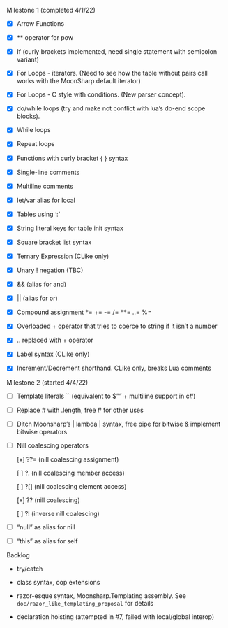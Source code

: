 Milestone 1 (completed 4/1/22)

- [x] Arrow Functions

- [x] ** operator for pow

- [x] If (curly brackets implemented, need single statement with semicolon variant)

- [x] For Loops - iterators. (Need to see how the table without pairs call works with the MoonSharp default iterator)

- [x] For Loops - C style with conditions. (New parser concept).

- [x] do/while loops (try and make not conflict with lua’s do-end scope blocks).

- [x] While loops

- [x] Repeat loops

- [x] Functions with curly bracket { } syntax 

- [x] Single-line comments

- [x] Multiline comments

- [x] let/var alias for local

- [x] Tables using ‘:’

- [x] String literal keys for table init syntax

- [x] Square bracket list syntax 

- [x] Ternary Expression (CLike only)

- [x] Unary ! negation (TBC)

- [x] && (alias for and)

- [x] || (alias for or)

- [x] Compound assignment *= += -= /= **= ..= %=

- [x] Overloaded + operator that tries to coerce to string if it isn’t a number

- [x] .. replaced with + operator

- [x] Label syntax (CLike only)

- [x] Increment/Decrement shorthand. CLike only, breaks Lua comments



Milestone 2 (started 4/4/22)

- [ ] Template literals `` (equivalent to $”” + multiline support in c#)

- [ ] Replace # with .length, free # for other uses

- [ ] Ditch Moonsharp’s | lambda | syntax, free pipe for bitwise & implement bitwise operators

- [ ] Nill coalescing operators
  
  [x] ??= (nill coalescing assignment)
  
  [ ] ?. (nill coalescing member access)
  
  [ ] ?[] (nill coalescing element access)
  
  [x] ?? (nill coalescing)
  
  [ ] ?! (inverse nill coalescing)

- [ ] “null” as alias for nill

- [ ] “this” as alias for self



Backlog

- try/catch

- class syntax, oop extensions

- razor-esque syntax, Moonsharp.Templating assembly. See `doc/razor_like_templating_proposal` for details

- declaration hoisting  (attempted in #7, failed with local/global interop)


